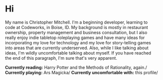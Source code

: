 # Hi

My name is Christopher Mitchell. I'm a beginning developer, learning to code at Codeworks, in Boise, ID. My background is mostly in restaurant ownership, property management and business consultation, but I also really enjoy indie tabletop roleplaying games and have many ideas for incorporating my love for technology and my love for story-telling games into areas that are currently underserved. Also, while I like talking about ideas, I'm wildly uncomfortable talking about myself. If you have reached the end of this paragraph, I'm sure that's very apparent.

**Currently reading:** Harry Potter and the Methods of Rationality, again./
**Currently playing:** Ars Magicka/
**Currently uncomfortable with:** this profile/
